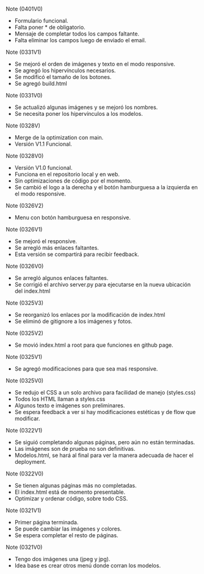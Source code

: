 Note (0401V0)
- Formulario funcional.
- Falta poner * de obligatorio.
- Mensaje de completar todos los campos faltante.
- Falta eliminar los campos luego de enviado el email.

Note (0331V1)
- Se mejoró el orden de imágenes y texto en el modo responsive.
- Se agregó los hipervínculos necesarios.
- Se modificó el tamaño de los botones.
- Se agregó build.html

Note (0331V0)
- Se actualizó algunas imágenes y se mejoró los nombres.
- Se necesita poner los hipervínculos a los modelos.

Note (0328V)
- Merge de la optimization con main.
- Versión V1.1 Funcional.

Note (0328V0)
- Versión V1.0 funcional.
- Funciona en el repositorio local y en web.
- Sin optimizaciones de código por el momento.
- Se cambió el logo a la derecha y el botón hamburguesa a la izquierda en el modo responsive.

Note (0326V2)
- Menu con botón hamburguesa en responsive.

Note (0326V1)
- Se mejoró el responsive.
- Se arregló más enlaces faltantes.
- Esta versión se compartirá para recibir feedback.

Note (0326V0)
- Se arregló algunos enlaces faltantes.
- Se corrigió el archivo server.py para ejecutarse en la nueva ubicación del index.html

Note (0325V3)
- Se reorganizó los enlaces por la modificación de index.html
- Se eliminó de gitignore a los imágenes y fotos.

Note (0325V2)
- Se movió index.html a root para que funciones en github page.

Note (0325V1)
- Se agregó modificaciones para que sea maś responsive.

Note (0325V0)
- Se redujo el CSS a un solo archivo para facilidad de manejo (styles.css)
- Todos los HTML llaman a styles.css
- Algunos texto e imágenes son preliminares.
- Se espera feedback a ver si hay modificaciones estéticas y de flow que modificar.

Note (0322V1)
- Se siguió completando algunas páginas, pero aún no están terminadas.
- Las imágenes son de prueba no son definitivas.
- Modelos.html, se hará al final para ver la manera adecuada de hacer el deployment.

Note (0322V0)
- Se tienen algunas páginas más no completadas.
- El index.html está de momento presentable.
- Optimizar y ordenar código, sobre todo CSS.

Note (0321V1)
- Primer página terminada.
- Se puede cambiar las imágenes y colores.
- Se espera completar el resto de páginas.

Note (0321V0)
- Tengo dos imágenes una (jpeg y jpg).
- Idea base es crear otros menú donde corran los modelos.